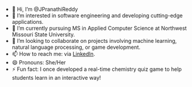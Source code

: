 - 👋 Hi, I’m @JPranathiReddy
- 👀 I’m interested in software engineering and developing cutting-edge applications.
- 🌱 I’m currently pursuing MS in Applied Computer Science at Northwest Missouri State University.
- 💞️ I’m looking to collaborate on projects involving machine learning, natural language processing, or game development.
- 📫 How to reach me: via [LinkedIn](https://www.linkedin.com/in/jpr08).
- 😄 Pronouns: She/Her
- ⚡ Fun fact: I once developed a real-time chemistry quiz game to help students learn in an interactive way!
